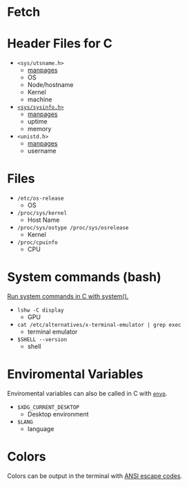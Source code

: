 # Fetch
# Header Files for C
- `<sys/utsname.h>`
    * [manpages](https://www.man7.org/linux/man-pages/man2/uname.2.html)
    * OS
    * Node/hostname
    * Kernel
    * machine
- [`<sys/sysinfo.h>`](https://stackoverflow.com/questions/1540627/what-api-do-i-call-to-get-the-system-uptime)
    * [manpages](https://man7.org/linux/man-pages/man2/sysinfo.2.html)
    * uptime
    * memory
- `<unistd.h>`
    * [manpages](https://linux.die.net/man/3/getlogin_r)
    * username

# Files
- `/etc/os-release`
    * OS
- `/proc/sys/kernel`
    * Host Name
- `/proc/sys/ostype /proc/sys/osrelease`
    * Kernel
- `/proc/cpuinfo`
    * CPU

# System commands (bash)
[Run system commands in C with system().](https://stackoverflow.com/questions/5237482/how-do-i-execute-external-program-within-c-code-in-linux-with-arguments)
- `lshw -C display`
    * GPU
- `cat /etc/alternatives/x-terminal-emulator | grep exec`
    * terminal emulator
- `$SHELL --version`
    * shell

# Enviromental Variables
Enviromental variables can also be called in C with [`envp`](https://www.geeksforgeeks.org/c-program-print-environment-variables/).

- `$XDG_CURRENT_DESKTOP`
    * Desktop environment
- `$LANG`
    * language

# Colors
Colors can be output in the terminal with [ANSI escape codes](https://stackoverflow.com/questions/3219393/stdlib-and-colored-output-in-c).
